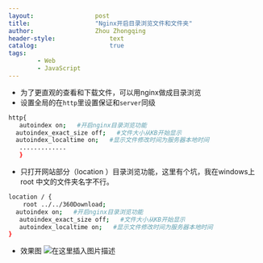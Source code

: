 ```yaml
---
layout:					post
title:					"Nginx开启目录浏览文件和文件夹"
author:					Zhou Zhongqing
header-style:				text
catalog:					true
tags:
		- Web
		- JavaScript
---
```

- 为了更直观的查看和下载文件，可以用nginx做成目录浏览
- 设置全局的在`http`里设置保证和`server`同级

```bash
http{
   autoindex on;   #开启nginx目录浏览功能
  autoindex_exact_size off;   #文件大小从KB开始显示
  autoindex_localtime on;   #显示文件修改时间为服务器本地时间
   .............
   }
```
- 只打开网站部分（location ）目录浏览功能，这里有个坑，我在windows上root 中文的文件夹名字不行。

```bash
location / {
	root ../../360Download;  
  autoindex on;   #开启nginx目录浏览功能
   autoindex_exact_size off;   #文件大小从KB开始显示
   autoindex_localtime on;   #显示文件修改时间为服务器本地时间
}
```

- 效果图
![在这里插入图片描述](https://i-blog.csdnimg.cn/blog_migrate/f54495e50d706095ef279a995035155c.png)
